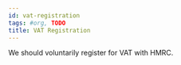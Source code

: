 ```yaml
---
id: vat-registration
tags: #org, TODO
title: VAT Registration
---
```


We should voluntarily register for VAT with HMRC.